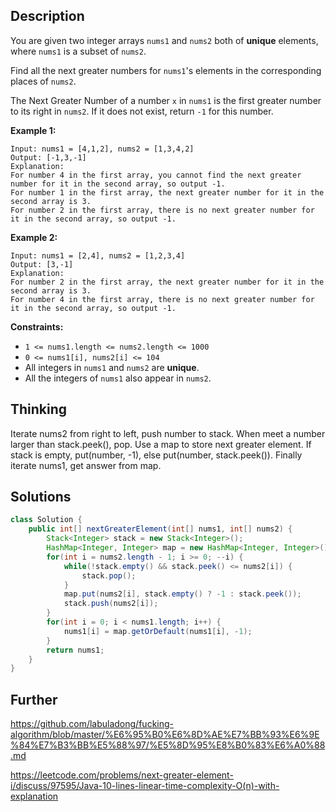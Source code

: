 ## Description

You are given two integer arrays `nums1` and `nums2` both of **unique** elements, where `nums1` is a subset of `nums2`.

Find all the next greater numbers for `nums1`'s elements in the corresponding places of `nums2`.

The Next Greater Number of a number `x` in `nums1` is the first greater number to its right in `nums2`. If it does not exist, return `-1` for this number.

 

**Example 1:**

```
Input: nums1 = [4,1,2], nums2 = [1,3,4,2]
Output: [-1,3,-1]
Explanation:
For number 4 in the first array, you cannot find the next greater number for it in the second array, so output -1.
For number 1 in the first array, the next greater number for it in the second array is 3.
For number 2 in the first array, there is no next greater number for it in the second array, so output -1.
```

**Example 2:**

```
Input: nums1 = [2,4], nums2 = [1,2,3,4]
Output: [3,-1]
Explanation:
For number 2 in the first array, the next greater number for it in the second array is 3.
For number 4 in the first array, there is no next greater number for it in the second array, so output -1.
```

 

**Constraints:**

- `1 <= nums1.length <= nums2.length <= 1000`
- `0 <= nums1[i], nums2[i] <= 104`
- All integers in `nums1` and `nums2` are **unique**.
- All the integers of `nums1` also appear in `nums2`.

## Thinking

Iterate nums2 from right to left, push number to stack. When meet a number larger than stack.peek(), pop. Use a map to store next greater element. If stack is empty, put(number, -1), else put(number, stack.peek()). Finally iterate nums1, get answer from map.

## Solutions

~~~java
class Solution {
    public int[] nextGreaterElement(int[] nums1, int[] nums2) {
        Stack<Integer> stack = new Stack<Integer>();
        HashMap<Integer, Integer> map = new HashMap<Integer, Integer>();
        for(int i = nums2.length - 1; i >= 0; --i) {
            while(!stack.empty() && stack.peek() <= nums2[i]) {
                stack.pop();
            }
            map.put(nums2[i], stack.empty() ? -1 : stack.peek());
            stack.push(nums2[i]);
        }
        for(int i = 0; i < nums1.length; i++) {
            nums1[i] = map.getOrDefault(nums1[i], -1);
        }
        return nums1;
    }
}
~~~



## Further

https://github.com/labuladong/fucking-algorithm/blob/master/%E6%95%B0%E6%8D%AE%E7%BB%93%E6%9E%84%E7%B3%BB%E5%88%97/%E5%8D%95%E8%B0%83%E6%A0%88.md

https://leetcode.com/problems/next-greater-element-i/discuss/97595/Java-10-lines-linear-time-complexity-O(n)-with-explanation
